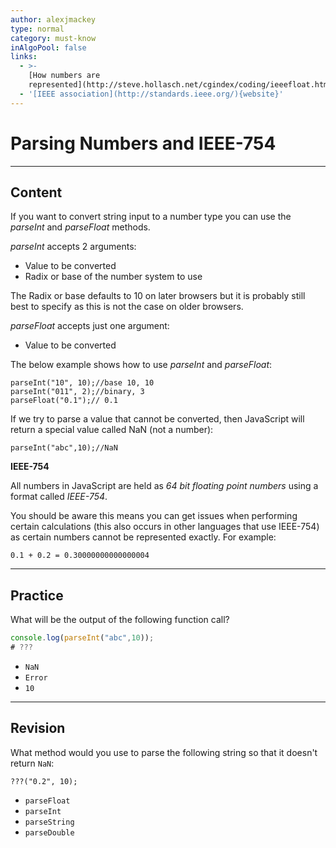 ```yaml
---
author: alexjmackey
type: normal
category: must-know
inAlgoPool: false
links:
  - >-
    [How numbers are
    represented](http://steve.hollasch.net/cgindex/coding/ieeefloat.html){website}
  - '[IEEE association](http://standards.ieee.org/){website}'
---
```


# Parsing Numbers and IEEE-754


---

## Content

If you want to convert string input to a number type you can use the *parseInt* and *parseFloat* methods.

*parseInt* accepts 2 arguments:

- Value to be converted
- Radix or base of the number system to use 

The Radix or base defaults to 10 on later browsers but it is probably still best to specify as this is not the case on older browsers.

*parseFloat* accepts just one argument:

- Value to be converted

The below example shows how to use *parseInt* and *parseFloat*:

```plain-text
parseInt("10", 10);//base 10, 10
parseInt("011", 2);//binary, 3
parseFloat("0.1");// 0.1
```

If we try to parse a value that cannot be converted, then JavaScript will return a special value called NaN (not a number):

```plain-text
parseInt("abc",10);//NaN
```

**IEEE-754**

All numbers in JavaScript are held as *64 bit floating point numbers* using a format called *IEEE-754*.

You should be aware this means you can get issues when performing certain calculations (this also occurs in other languages that use IEEE-754) as certain numbers cannot be represented exactly. For example:

```plain-text
0.1 + 0.2 = 0.30000000000000004
```


---

## Practice

What will be the output of the following function call?

```javascript
console.log(parseInt("abc",10));
# ???

```

- `NaN`
- `Error`
- `10`


---

## Revision

What method would you use to parse the following string so that it doesn't return `NaN`:

```plain-text
???("0.2", 10);
```

- `parseFloat`
- `parseInt`
- `parseString`
- `parseDouble`
 
